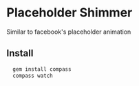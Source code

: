 # Placeholder Shimmer

Similar to facebook's placeholder animation

## Install

```sh
  gem install compass
  compass watch
```
